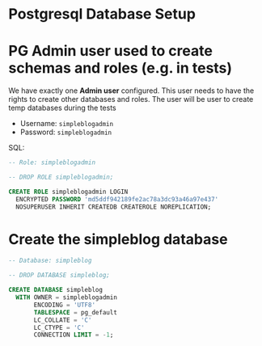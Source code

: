 Postgresql Database Setup
=========================

# PG **Admin user** used to create schemas and roles (e.g. in tests)

We have exactly one **Admin user** configured. This user needs to have the rights to create other databases and
roles. The user will be user to create temp databases during the tests

* Username: `simpleblogadmin`
* Password: `simpleblogadmin`

SQL:

```sql
-- Role: simpleblogadmin

-- DROP ROLE simpleblogadmin;

CREATE ROLE simpleblogadmin LOGIN
  ENCRYPTED PASSWORD 'md5ddf942189fe2ac78a3dc93a46a97e437'
  NOSUPERUSER INHERIT CREATEDB CREATEROLE NOREPLICATION;
```

# Create the simpleblog database
```sql
-- Database: simpleblog

-- DROP DATABASE simpleblog;

CREATE DATABASE simpleblog
  WITH OWNER = simpleblogadmin
       ENCODING = 'UTF8'
       TABLESPACE = pg_default
       LC_COLLATE = 'C'
       LC_CTYPE = 'C'
       CONNECTION LIMIT = -1;
```
